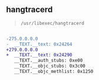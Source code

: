 ## hangtracerd

> `/usr/libexec/hangtracerd`

```diff

-275.0.0.0.0
-  __TEXT.__text: 0x24264
+279.0.0.0.0
+  __TEXT.__text: 0x24290
   __TEXT.__auth_stubs: 0xe00
   __TEXT.__objc_stubs: 0x3c00
   __TEXT.__objc_methlist: 0x1250

```
